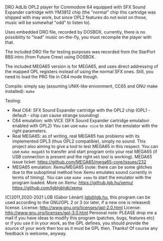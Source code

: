 DRO AdLib OPL2 player for Commodore 64 equipped with SFX Sound Expander
cartridge with YM3812 chip (the "normal" chip this cartridge was shipped
with may work, but since OPL2 features do not exist on those, music will
be somewhat "odd" to listen to).

Uses embedded DRO file, recorded by DOSBOX, currently, there is no
possibility to "load" music on-the-fly, you must recompile the player
with that.

The included DRO file for testing purposes was recorded from the StarPort
BBS intro (from Future Crew) using DOSBOX.

The included MEGA65 version is for MEGA65, and uses direct addressing of
the mapped OPL registers instead of using the normal SFX ones. Still, you
need to load the PRG file in C64 mode though.

Compile: simply say (assuming UNIX-like enivonment, CC65 and GNU make
installed): `make`

Testing:
* Real C64: SFX Sound Expander cartridge with the OPL2 chip (OPL1 - default -
  chip can cause strange sounding)
* C64 emulation: with VICE (SFX Sound Expander cartridge emulation enabled
  with OPL2)
  You can use `make vice` to start the emulator with the right parameters.
* Real MEGA65: as of writing, real MEGA65 has problems with its implemented
  OPL3 (thus OPL2 compatible), simply no sound. This project also aiming to
  give a tool to test MEGA65 in this respect.
  You can use `make mega65` to transfer and start program onto your real
  MEGA65 (if USB connection is present and the right `m65` tool is working).
  MEGA65 issue ticket: https://github.com/MEGA65/mega65-core/issues/232
* MEGA65 emulation: Xemu/MEGA65
  (note: there can be some glitches due to the suboptimal method how Xemu
  emulates sound currently in terms of timing).
  You can use `make xemu` to start the emulator with the program loaded.
  More on Xemu:
  https://github.lgb.hu/xemu/  https://github.com/lgblgblgb/xemu

(C)2011,2020-2021 LGB (Gábor Lénárt) lgb@lgb.hu, this program can be used
according to the GNU/GPL 2 or 3 (or later, if a new one is released) license.
License: http://www.gnu.org/licenses/gpl-2.0.html
License: http://www.gnu.org/licenses/gpl-3.0.html
Personal note: PLEASE drop me a mail if you have ideas to modify
this program (patches, bugs, features etc) or if you use it in your work,
as the GPL defines, you should provide the source of your work then
too as it must be GPL then. Thanks! Of course any feedback is welcome, anyway.
